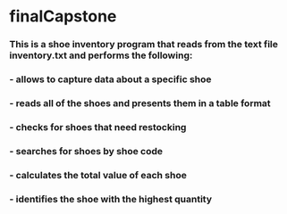 # finalCapstone
### This is a shoe inventory program that reads from the text file inventory.txt and performs the following:
### - allows to capture data about a specific shoe
### - reads all of the shoes and presents them in a table format
### - checks for shoes that need restocking
### - searches for shoes by shoe code
### - calculates the total value of each shoe
### - identifies the shoe with the highest quantity
